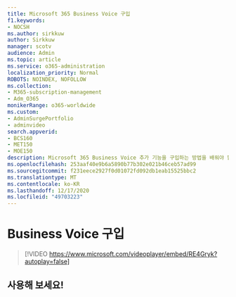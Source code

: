 ```yaml
---
title: Microsoft 365 Business Voice 구입
f1.keywords:
- NOCSH
ms.author: sirkkuw
author: Sirkkuw
manager: scotv
audience: Admin
ms.topic: article
ms.service: o365-administration
localization_priority: Normal
ROBOTS: NOINDEX, NOFOLLOW
ms.collection:
- M365-subscription-management
- Adm_O365
monikerRange: o365-worldwide
ms.custom:
- AdminSurgePortfolio
- adminvideo
search.appverid:
- BCS160
- MET150
- MOE150
description: Microsoft 365 Business Voice 추가 기능을 구입하는 방법을 배워야 합니다.
ms.openlocfilehash: 253aaf40e9b6a5890b77b302e021b46ceb57ad99
ms.sourcegitcommit: f231eece2927f0d01072fd092db1eab15525bbc2
ms.translationtype: MT
ms.contentlocale: ko-KR
ms.lasthandoff: 12/17/2020
ms.locfileid: "49703223"
---
```

# <a name="buy-business-voice"></a>Business Voice 구입

> [!VIDEO https://www.microsoft.com/videoplayer/embed/RE4Gryk?autoplay=false]

## <a name="try-it"></a>사용해 보세요!
